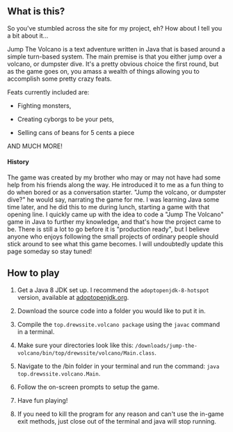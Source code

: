 ## What is this?

So you've stumbled across the site for my project, eh? How about I tell you a bit about it...

Jump The Volcano is a text adventure written in Java that is based around a simple turn-based system. The main premise is that you either jump over a volcano, or dumpster dive. It's a pretty obvious choice the first round, but as the game goes on, you amass a wealth of things allowing you to accomplish some pretty crazy feats.

Feats currently included are:

- Fighting monsters,

- Creating cyborgs to be your pets,

- Selling cans of beans for 5 cents a piece

AND MUCH MORE!

#### History

The game was created by my brother who may or may not have had some help from his friends along the way. He introduced it to me as a fun thing to do when bored or as a conversation starter. "Jump the volcano, or dumpster dive?" he would say, narrating the game for me. I was learning Java some time later, and he did this to me during lunch, starting a game with that opening line. I quickly came up with the idea to code a "Jump The Volcano" game in Java to further my knowledge, and that's how the project came to be. There is still a lot to go before it is "production ready", but I believe anyone who enjoys following the small projects of ordinary people should stick around to see what this game becomes. I will undoubtedly update this page someday so stay tuned!

## How to play

1. Get a Java 8 JDK set up. I recommend the `adoptopenjdk-8-hotspot` version, available at [adoptopenjdk.org](https://adoptopenjdk.org).

2. Download the source code into a folder you would like to put it in.

3. Compile the `top.drewssite.volcano package` using the `javac` command in a terminal.

4. Make sure your directories look like this: `/downloads/jump-the-volcano/bin/top/drewssite/volcano/Main.class`.

5. Navigate to the /bin folder in your terminal and run the command: `java top.drewssite.volcano.Main`.

6. Follow the on-screen prompts to setup the game.

7. Have fun playing!

8. If you need to kill the program for any reason and can't use the in-game exit methods, just close out of the terminal and java will stop running.

